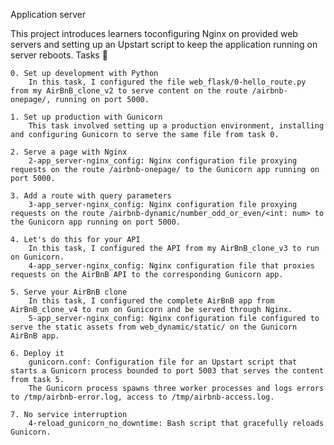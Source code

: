 Application server

This project introduces learners toconfiguring Nginx on provided web servers and setting up an Upstart script to keep the application running on server reboots.
Tasks 📃

    0. Set up development with Python
        In this task, I configured the file web_flask/0-hello_route.py from my AirBnB_clone_v2 to serve content on the route /airbnb-onepage/, running on port 5000.

    1. Set up production with Gunicorn
        This task involved setting up a production environment, installing and configuring Gunicorn to serve the same file from task 0.

    2. Serve a page with Nginx
        2-app_server-nginx_config: Nginx configuration file proxying requests on the route /airbnb-onepage/ to the Gunicorn app running on port 5000.

    3. Add a route with query parameters
        3-app_server-nginx_config: Nginx configuration file proxying requests on the route /airbnb-dynamic/number_odd_or_even/<int: num> to the Gunicorn app running on port 5000.

    4. Let's do this for your API
        In this task, I configured the API from my AirBnB_clone_v3 to run on Gunicorn.
        4-app_server-nginx_config: Nginx configuration file that proxies requests on the AirBnB API to the corresponding Gunicorn app.

    5. Serve your AirBnB clone
        In this task, I configured the complete AirBnB app from AirBnB_clone_v4 to run on Gunicorn and be served through Nginx.
        5-app_server-nginx_config: Nginx configuration file configured to serve the static assets from web_dynamic/static/ on the Gunicorn AirBnB app.

    6. Deploy it
        gunicorn.conf: Configuration file for an Upstart script that starts a Gunicorn process bounded to port 5003 that serves the content from task 5.
        The Gunicorn process spawns three worker processes and logs errors to /tmp/airbnb-error.log, access to /tmp/airbnb-access.log.

    7. No service interruption
        4-reload_gunicorn_no_downtime: Bash script that gracefully reloads Gunicorn.

